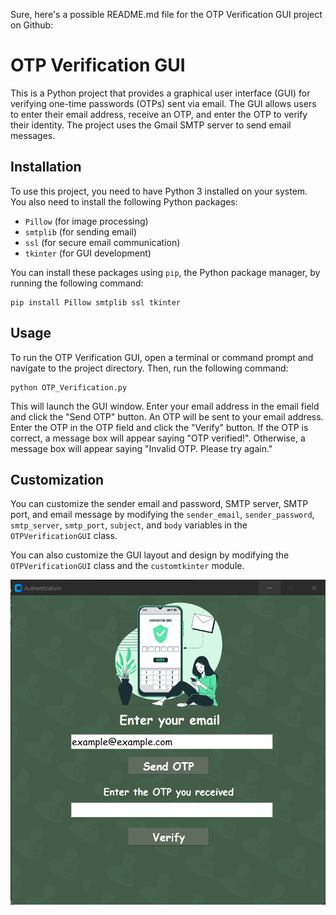 Sure, here's a possible README.md file for the OTP Verification GUI project on Github:

# OTP Verification GUI

This is a Python project that provides a graphical user interface (GUI) for verifying one-time passwords (OTPs) sent via email. The GUI allows users to enter their email address, receive an OTP, and enter the OTP to verify their identity. The project uses the Gmail SMTP server to send email messages.

## Installation

To use this project, you need to have Python 3 installed on your system. You also need to install the following Python packages:

- `Pillow` (for image processing)
- `smtplib` (for sending email)
- `ssl` (for secure email communication)
- `tkinter` (for GUI development)

You can install these packages using `pip`, the Python package manager, by running the following command:

```
pip install Pillow smtplib ssl tkinter
```

## Usage

To run the OTP Verification GUI, open a terminal or command prompt and navigate to the project directory. Then, run the following command:

```
python OTP_Verification.py
```

This will launch the GUI window. Enter your email address in the email field and click the "Send OTP" button. An OTP will be sent to your email address. Enter the OTP in the OTP field and click the "Verify" button. If the OTP is correct, a message box will appear saying "OTP verified!". Otherwise, a message box will appear saying "Invalid OTP. Please try again."

## Customization

You can customize the sender email and password, SMTP server, SMTP port, and email message by modifying the `sender_email`, `sender_password`, `smtp_server`, `smtp_port`, `subject`, and `body` variables in the `OTPVerificationGUI` class.

You can also customize the GUI layout and design by modifying the `OTPVerificationGUI` class and the `customtkinter` module.

![Screenshot from running the program](https://github.com/hadeeribraheem/SYNC_INTERN/blob/2975d99e2c59409059d50172df018a26a27cc33f/OTP%20Verification/running%20OTP%20verification.png)
